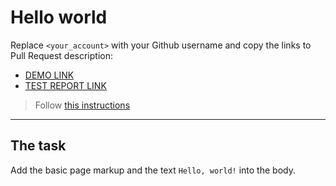 # Hello world
Replace `<your_account>` with your Github username and copy the links to Pull Request description:
- [DEMO LINK](https://MarinaOlenchenko.github.io/layout_hello-world/)
- [TEST REPORT LINK](https://MarinaOlenchenko.github.io/layout_hello-world/report/html_report/)
> Follow [this instructions](https://mate-academy.github.io/layout_task-guideline/#how-to-solve-the-layout-tasks-on-github)
___

## The task 
Add the basic page markup and the text `Hello, world!` into the body.

